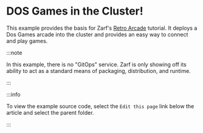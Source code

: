 # DOS Games in the Cluster!

This example provides the basis for Zarf's [Retro Arcade](../../docs/13-walkthroughs/3-deploy-a-retro-arcade.md) tutorial.  It deploys a Dos Games arcade into the cluster and provides an easy way to connect and play games.

:::note

In this example, there is no "GitOps" service. Zarf is only showing off its ability to act as a standard means of packaging, distribution, and runtime.

:::

:::info

To view the example source code, select the `Edit this page` link below the article and select the parent folder.

:::
